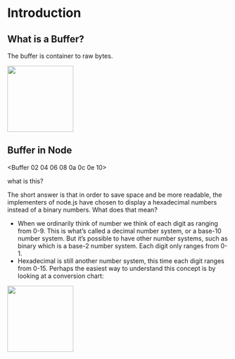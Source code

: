 # Introduction

## What is a Buffer?

The buffer is container to raw bytes. 

<div>
<img width="150" src="https://attiquetecnologia.com.br/download/posts.post_thumbnail.8acf0d629ebfbb6d.62697420627974652e706e67.png") />
</div>

## Buffer in Node

<Buffer 02 04 06 08 0a 0c 0e 10>

what is this?

The short answer is that in order to save space and be more readable, the implementers of node.js have chosen to display a hexadecimal numbers instead of a binary numbers. What does that mean?

 - When we ordinarily think of number we think of each digit as ranging from 0-9. This is what’s called a decimal number system, or a base-10 number system. But it’s possible to have other number systems, such as binary which is a base-2 number system. Each digit only ranges from 0-1.
 -  Hexadecimal is still another number system, this time each digit ranges from 0-15. Perhaps the easiest way to understand this concept is by looking at a conversion chart:

<div>
<img width="150" src="https://allenkim67.github.io/img/numbers.png") />
</div>
